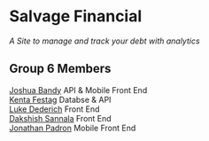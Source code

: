 # Salvage Financial
*A Site to manage and track your debt with analytics* 

## Group 6 Members
[Joshua Bandy](https://github.com/Lobbbey) API & Mobile Front End
<br> [Kenta Festag](https://github.com/KentaF1202) Databse & API
<br> [Luke Dederich](https://github.com/luke-ded) Front End
<br> [Dakshish Sannala](https://github.com/daksh987) Front End
<br> [Jonathan Padron](https://github.com/JonPadron) Mobile Front End
